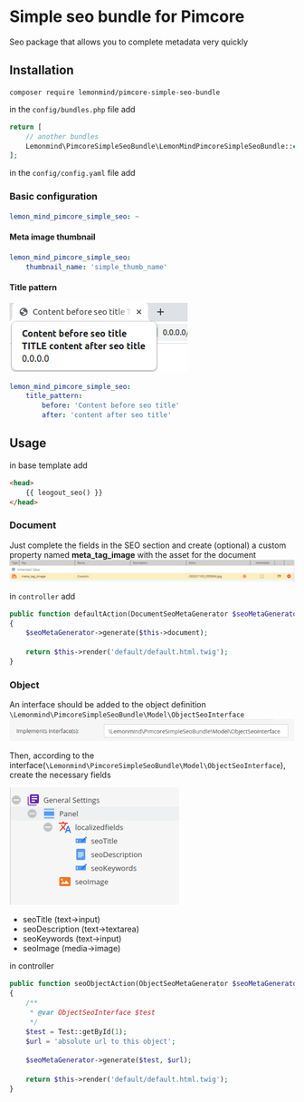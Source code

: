 # Simple seo bundle for Pimcore

Seo package that allows you to complete metadata very quickly

## Installation
```
composer require lemonmind/pimcore-simple-seo-bundle
```

in the `config/bundles.php` file add
```php
return [
    // another bundles
    Lemonmind\PimcoreSimpleSeoBundle\LemonMindPimcoreSimpleSeoBundle::class => ['all' => true],
];
```

in the `config/config.yaml` file add
### Basic configuration
```yaml
lemon_mind_pimcore_simple_seo: ~
```

#### Meta image thumbnail
```yaml
lemon_mind_pimcore_simple_seo:
    thumbnail_name: 'simple_thumb_name'
```

#### Title pattern
![](docs/img/title-pattern.png)
```yaml
lemon_mind_pimcore_simple_seo:
    title_pattern:
        before: 'Content before seo title'
        after: 'content after seo title'
```


## Usage

in base template add
```html
<head>
    {{ leogout_seo() }}
</head>
```

### Document
Just complete the fields in the SEO section and create (optional) a custom property named **meta_tag_image** with the asset for the document
![](docs/img/meta-tag-image-property.png)


in `controller` add
```php
public function defaultAction(DocumentSeoMetaGenerator $seoMetaGenerator): Response
{
    $seoMetaGenerator->generate($this->document);

    return $this->render('default/default.html.twig');
}
```

### Object
An interface should be added to the object definition `\Lemonmind\PimcoreSimpleSeoBundle\Model\ObjectSeoInterface`
![](docs/img/implements-interface.png)

Then, according to the interface(`\Lemonmind\PimcoreSimpleSeoBundle\Model\ObjectSeoInterface`), create the necessary fields

![](docs/img/object-definition.png)
 
- seoTitle (text->input)
- seoDescription (text->textarea)
- seoKeywords (text->input)
- seoImage (media->image)


in controller
```php
public function seoObjectAction(ObjectSeoMetaGenerator $seoMetaGenerator): Response
{
    /**
     * @var ObjectSeoInterface $test
     */
    $test = Test::getById(1);
    $url = 'absolute url to this object';

    $seoMetaGenerator->generate($test, $url);

    return $this->render('default/default.html.twig');
}
```